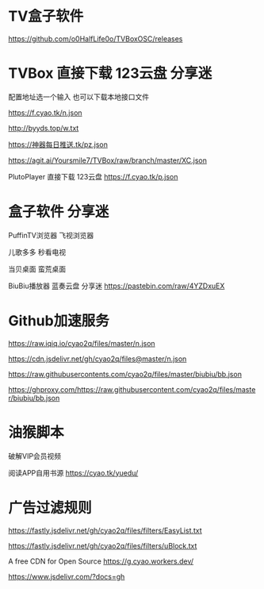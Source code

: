 
# TV盒子软件
https://github.com/o0HalfLife0o/TVBoxOSC/releases

# TVBox 直接下载 123云盘 分享迷
配置地址选一个输入 也可以下载本地接口文件

https://f.cyao.tk/n.json

http://byyds.top/w.txt

https://神器每日推送.tk/pz.json

https://agit.ai/Yoursmile7/TVBox/raw/branch/master/XC.json

PlutoPlayer 直接下载 123云盘
https://f.cyao.tk/p.json

# 盒子软件 分享迷
PuffinTV浏览器 飞视浏览器

儿歌多多 秒看电视

当贝桌面 蛮荒桌面

BiuBiu播放器 蓝奏云盘 分享迷
https://pastebin.com/raw/4YZDxuEX

# Github加速服务
https://raw.iqiq.io/cyao2q/files/master/n.json

https://cdn.jsdelivr.net/gh/cyao2q/files@master/n.json

https://raw.githubusercontents.com/cyao2q/files/master/biubiu/bb.json

https://ghproxy.com/https://raw.githubusercontent.com/cyao2q/files/master/biubiu/bb.json

# 油猴脚本
破解VIP会员视频

阅读APP自用书源
https://cyao.tk/yuedu/

# 广告过滤规则
https://fastly.jsdelivr.net/gh/cyao2q/files/filters/EasyList.txt

https://fastly.jsdelivr.net/gh/cyao2q/files/filters/uBlock.txt

A free CDN for Open Source
https://g.cyao.workers.dev/

https://www.jsdelivr.com/?docs=gh

